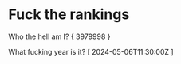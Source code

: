 # Fuck the rankings

Who the hell am I?
{ 3979998 }

What fucking year is it?
[ 2024-05-06T11:30:00Z ]

